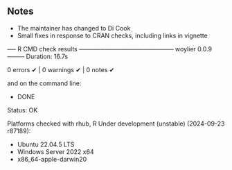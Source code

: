 ## Notes

* The maintainer has changed to Di Cook
* Small fixes in response to CRAN checks, including links in vignette

── R CMD check results ────────────────────── woylier 0.0.9 ────
Duration: 16.7s

0 errors ✔ | 0 warnings ✔ | 0 notes ✔

and on the command line:

* DONE

Status: OK

Platforms checked with rhub, R Under development (unstable) (2024-09-23 r87189):

* Ubuntu 22.04.5 LTS
* Windows Server 2022 x64
* x86_64-apple-darwin20


